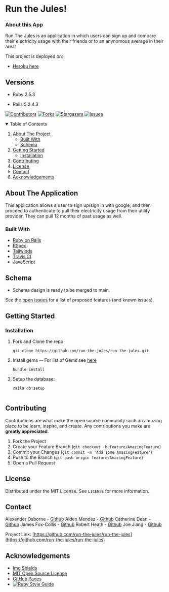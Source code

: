 # Run the Jules!

### About this App

Run The Jules is an application in which users can sign up and compare their electricity usage with their friends or to an anynomous average in their area!

This project is deployed on:

- [Heroku here]()

<!-- [AWS here](https://www.example.com) -->

## Versions

- Ruby 2.5.3

- Rails 5.2.4.3

[![Contributors][contributors-shield]][contributors-url]
[![Forks][forks-shield]][forks-url]
[![Stargazers][stars-shield]][stars-url]
[![Issues][issues-shield]][issues-url]


<!-- TABLE OF CONTENTS -->
<details open="open">
  <summary>Table of Contents</summary>
  <ol>
    <li>
      <a href="#about-the-project">About The Project</a>
      <ul>
        <li><a href="#built-with">Built With</a></li>
        <li><a href="#schema">Schema</a></li>
      </ul>
    </li>
    <li>
      <a href="#getting-started">Getting Started</a>
      <ul>
        <li><a href="#installation">Installation</a></li>
      </ul>
    </li>
    <li><a href="#contributing">Contributing</a></li>
    <li><a href="#license">License</a></li>
    <li><a href="#contact">Contact</a></li>
    <li><a href="#acknowledgements">Acknowledgements</a></li>
  </ol>
</details>



<!-- ABOUT THE PROJECT -->
## About The Application

This application allows a user to sign up/sign in with google, and then proceed to authenticate to pull their electricity usage from their utility provider.  They can pull 12 months of past usage as well.

### Built With

* [Ruby on Rails](https://rubyonrails.org/)
* [RSpec](https://github.com/rspec/rspec-rails)
* [Tailwinds](https://tailwindcss.com)
* [Travis CI](https://travis-ci.com/)
* [JavaScript](https://www.javascript.com)


<!-- SCHEMA -->
## Schema

- Schema design is ready to be merged to main.

See the [open issues](https://github.com/run-the-jules/issues) for a list of proposed features (and known issues).



<!-- GETTING STARTED -->
## Getting Started

### Installation

1. Fork and Clone the repo
   ```
   git clone https://github.com/run-the-jules/run-the-jules.git
   ```
2. Install gems
     -- For list of Gems see [here](https://github.com/run-the-jules/run-the-jules/blob/main/Gemfile)
   ```
   bundle install
   ```
3. Setup the database: 
   ```
   rails db:setup
   ```

   ```

<!-- CONTRIBUTING -->
## Contributing

Contributions are what make the open source community such an amazing place to be learn, inspire, and create. Any contributions you make are **greatly appreciated**.

1. Fork the Project
2. Create your Feature Branch (`git checkout -b feature/AmazingFeature`)
3. Commit your Changes (`git commit -m 'Add some AmazingFeature'`)
4. Push to the Branch (`git push origin feature/AmazingFeature`)
5. Open a Pull Request



<!-- LICENSE -->
## License

Distributed under the MIT License. See `LICENSE` for more information.



<!-- CONTACT -->
## Contact

Alexander Osborne - [Github](https://github.com/AlexanderOsborne)
Aiden Mendez - [Github](https://github.com/aidenmendez)
Catherine Dean - [Github](https://github.com/catherinemdean15)
James Fox-Collis - [Github](https://github.com/jlfoxcollis)
Robert Heath - [Github](https://github.com/kaiheiongaku)
Joe Jiang - [Github](https://github.com/ninesky00)


Project Link: [https://github.com/run-the-jules/run-the-jules](https://github.com/run-the-jules/run-the-jules)



<!-- ACKNOWLEDGEMENTS -->
## Acknowledgements
* [Img Shields](https://shields.io)
* [MIT Open Source License](https://opensource.org/licenses/MIT)
* [GitHub Pages](https://pages.github.com)
* [![Ruby Style Guide](https://img.shields.io/badge/code_style-rubocop-brightgreen.svg)](https://github.com/rubocop-hq/rubocop)






<!-- MARKDOWN LINKS & IMAGES -->
<!-- https://www.markdownguide.org/basic-syntax/#reference-style-links -->
[contributors-shield]: https://img.shields.io/github/contributors/run-the-jules/run-the-jules.svg?style=for-the-badge
[contributors-url]: https://github.com/run-the-jules/run-the-jules/graphs/contributors
[forks-shield]: https://img.shields.io/github/forks/run-the-jules/run-the-jules.svg?style=for-the-badge
[forks-url]: https://github.com/run-the-jules/run-the-jules/network/members
[stars-shield]: https://img.shields.io/github/stars/run-the-jules/run-the-jules.svg?style=for-the-badge
[stars-url]: https://github.com/run-the-jules/run-the-jules/stargazers
[issues-shield]: https://img.shields.io/github/issues/run-the-jules/run-the-jules.svg?style=for-the-badge
[issues-url]: https://github.com/run-the-jules/run-the-jules/issues
[product-screenshot]: images/screenshot.png
